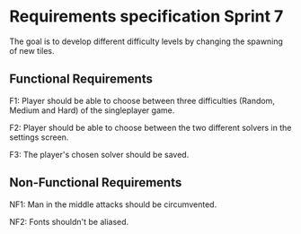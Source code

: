 # Requirements specification Sprint 7

The goal is to develop different difficulty levels by changing the spawning of new tiles.


## Functional Requirements

F1: Player should be able to choose between three difficulties (Random, Medium and Hard) of the singleplayer game. 

F2: Player should be able to choose between the two different solvers in the settings screen.

F3: The player's chosen solver should be saved.

## Non-Functional Requirements

NF1: Man in the middle attacks should be circumvented.

NF2: Fonts shouldn't be aliased.